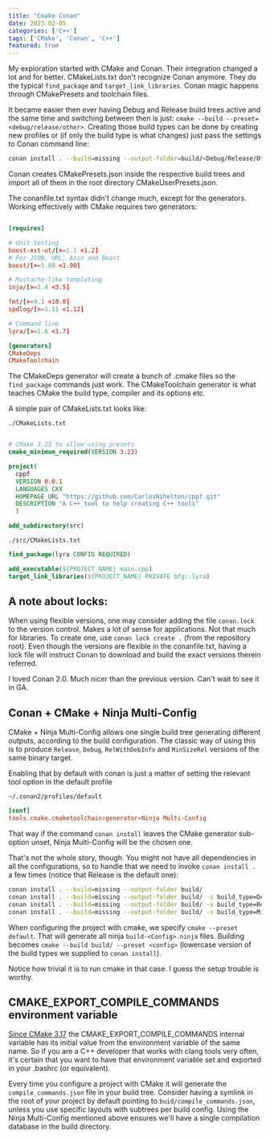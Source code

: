 ```yaml
---
title: "Cmake Conan"
date: 2023-02-05
categories: ['C++']
tags: ['CMake', 'Conan', 'C++']
featured: true
---
```


My exploration started with CMake and Conan. Their integration changed a lot and for better.
CMakeLists.txt don't recognize Conan anymore. They do the typical `find_package` and `target_link_libraries`.
Conan magic happens through CMakePresets and toolchain files.

It became easier then ever having Debug and Release build
trees active and the same time and switching between then is just: `cmake --build --preset=<debug/release/other>`.
Creating those build types can be done by creating new profiles or (if only the build type is what changes) just pass
the settings to Conan command line:

```sh
conan install . --build=missing --output-folder=build/<Debug/Release/Other> --settings=build_type=<Debug/Release/Other>
```

Conan creates CMakePresets.json inside the respective build trees and import all of them in the root directory
CMakeUserPresets.json.

The conanfile.txt syntax didn't change much, except for the generators. Working effectively with CMake requires two
generators:

```toml

[requires]

# Unit testing
boost-ext-ut/[>=1.1 <1.2]
# For JSON, URL, Asio and Beast
boost/[>=1.80 <1.90]

# Mustache-like templating
inja/[>=3.4 <3.5]

fmt/[>=9.1 <10.0]
spdlog/[>=1.11 <1.12]

# Command line
lyra/[>=1.6 <1.7]

[generators]
CMakeDeps
CMakeToolchain

```
The CMakeDeps generator will create a bunch of .cmake files so the `find_package` commands just work.
The CMakeToolchain generator is what teaches CMake the build type, compiler and its options etc.

A simple pair of CMakeLists.txt looks like:

`./CMakeLists.txt`

```cmake

# CMake 3.23 to allow using presets
cmake_minimum_required(VERSION 3.23)

project(
  cppf
  VERSION 0.0.1
  LANGUAGES CXX
  HOMEPAGE_URL "https://github.com/CarlosNihelton/cppf.git"
  DESCRIPTION "A C++ tool to help creating C++ tools"
  )

add_subdirectory(src)
```

`./src/CMakeLists.txt`

```cmake
find_package(lyra CONFIG REQUIRED)

add_executable(${PROJECT_NAME} main.cpp)
target_link_libraries(${PROJECT_NAME} PRIVATE bfg::lyra)

```

## A note about locks:

When using flexible versions, one may consider adding the file `conan.lock` to the version control. Makes a lot of sense
for applications. Not that much for libraries. To create one, use `conan lock create .` (from the repository root).
Even though the versions are flexible in the conanfile.txt, having a lock file will instruct Conan to download and build
the exact versions therein referred.

I loved Conan 2.0. Much nicer than the previous version. Can't wait to see it in GA.

## Conan + CMake + Ninja Multi-Config

CMake + Ninja Multi-Config allows one single build tree generating different outputs, according to the build
configuration. The classic way of using this is to produce `Release`, `Debug`, `RelWithDebInfo` and `MinSizeRel` versions of the
same binary target.

Enabling that by default with conan is just a matter of setting the relevant tool option in the default profile

`~/.conan2/profiles/default`

```toml
[conf]
tools.cmake.cmaketoolchain:generator=Ninja Multi-Config
```

That way if the command `conan install` leaves the CMake generator sub-option unset, Ninja Multi-Config will be the chosen
one.

That's not the whole story, though. You might not have all dependencies in all the configurations, so to handle that we
need to invoke `conan install .` a few times (notice that Release is the default one):

```sh
conan install . --build=missing --output-folder build/
conan install . --build=missing --output-folder build/ -s build_type=Debug
conan install . --build=missing --output-folder build/ -s build_type=RelWithDebInfo
conan install . --build=missing --output-folder build/ -s build_type=MinSizeRel

```

When configuring the project with cmake, we specify `cmake --preset default`. That will generate all ninja
`build-<Config>.ninja` files. Building becomes `cmake --build build/ --preset <config>` (lowercase version of the build
types we supplied to `conan install`).

Notice how trivial it is to run cmake in that case. I guess the setup trouble is worthy.

## CMAKE_EXPORT_COMPILE_COMMANDS environment variable

[Since CMake 3.17](https://cmake.org/cmake/help/latest/release/3.17.html#:~:text=The%20CMAKE_EXPORT_COMPILE_COMMANDS%20variable%20now%20takes%20its%20initial%20value%20from%20the%20CMAKE_EXPORT_COMPILE_COMMANDS%20environment%20variable%20if%20no%20explicit%20configuration%20is%20given.)
the CMAKE_EXPORT_COMPILE_COMMANDS internal variable has its initial value from the environment variable
of the same name. So if you are a C++ developer that works with clang tools very often, it's certain that you want to
have that environment variable set and exported in your .bashrc (or equivalent).

Every time you configure a project with CMake it will generate the `compile_commands.json` file in your build tree.
Consider having a symlink in the root of your project by default pointing to `buid/compile_commands.json`, unless you
use specific layouts with subtrees per build config. Using the Ninja Multi-Config mentioned above ensures we'll have a
single compilation database in the build directory.

